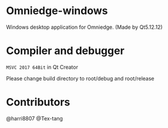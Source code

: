 # Omniedge-windows

Windows desktop application for Omniedge. (Made by Qt5.12.12)

# Compiler and debugger

`MSVC 2017 64Bit` in Qt Creator

Please change build directory to root/debug and root/release

# Contributors

@harri8807 @Tex-tang
